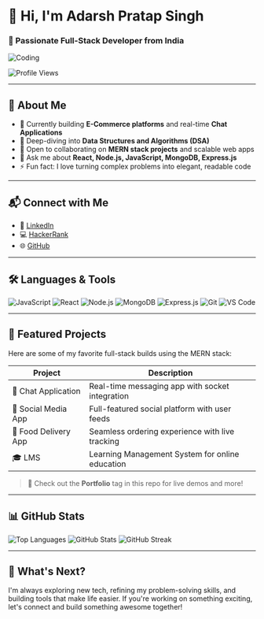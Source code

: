 # 👋 Hi, I'm Adarsh Pratap Singh

### 🚀 Passionate Full-Stack Developer from India

![Coding](https://media0.giphy.com/media/v1.Y2lkPTc5MGI3NjExaWV2dHJjeWdyaWFpdzJveHhsZHpqZmY2aW41NjZjcnJycG44d2l4bSZlcD12MV9pbnRlcm5hbF9naWZfYnlfaWQmY3Q9Zw/gXr3j6YAClXFfZABn5/giphy.gif)

![Profile Views](https://komarev.com/ghpvc/?username=shivangthakur-007&label=Profile%20views&color=0e75b6&style=flat)

---

## 🧠 About Me

- 🔭 Currently building **E-Commerce platforms** and real-time **Chat Applications**
- 🌱 Deep-diving into **Data Structures and Algorithms (DSA)**
- 👯 Open to collaborating on **MERN stack projects** and scalable web apps
- 💬 Ask me about **React, Node.js, JavaScript, MongoDB, Express.js**
- ⚡ Fun fact: I love turning complex problems into elegant, readable code

---

## 📬 Connect with Me

- 💼 [LinkedIn](https://www.linkedin.com/in/adarsh-pratap-singh-a850b5231)
- 💻 [HackerRank](https://www.hackerrank.com/profile/thakurshivang579)
- 🌐 [GitHub](https://github.com/shivangthakur-007)

---

## 🛠️ Languages & Tools

![JavaScript](https://img.shields.io/badge/-JavaScript-black?style=flat-square&logo=javascript)
![React](https://img.shields.io/badge/-React-black?style=flat-square&logo=react)
![Node.js](https://img.shields.io/badge/-Node.js-black?style=flat-square&logo=node.js)
![MongoDB](https://img.shields.io/badge/-MongoDB-black?style=flat-square&logo=mongodb)
![Express.js](https://img.shields.io/badge/-Express.js-black?style=flat-square&logo=express)
![Git](https://img.shields.io/badge/-Git-black?style=flat-square&logo=git)
![VS Code](https://img.shields.io/badge/-VS%20Code-black?style=flat-square&logo=visual-studio-code)

---

## 📂 Featured Projects

Here are some of my favorite full-stack builds using the MERN stack:

| Project              | Description                                      |
|----------------------|--------------------------------------------------|
| 💬 Chat Application  | Real-time messaging app with socket integration  |
| 📸 Social Media App  | Full-featured social platform with user feeds    |
| 🍔 Food Delivery App | Seamless ordering experience with live tracking  |
| 🎓 LMS               | Learning Management System for online education  |

> 🔗 Check out the **Portfolio** tag in this repo for live demos and more!

---

## 📊 GitHub Stats

![Top Languages](https://github-readme-stats.vercel.app/api/top-langs?username=shivangthakur-007&show_icons=true&locale=en&layout=compact)
![GitHub Stats](https://github-readme-stats.vercel.app/api?username=shivangthakur-007&show_icons=true&locale=en)
![GitHub Streak](https://github-readme-streak-stats.herokuapp.com/?user=shivangthakur-007)

---

## 🧭 What's Next?

I'm always exploring new tech, refining my problem-solving skills, and building tools that make life easier. If you're working on something exciting, let's connect and build something awesome together!

